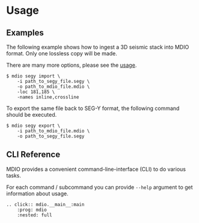 # Usage

## Examples

The following example shows how to ingest a 3D seismic stack into
MDIO format. Only one lossless copy will be made.

There are many more options, please see the [usage](#usage).

```shell
$ mdio segy import \
    -i path_to_segy_file.segy \
    -o path_to_mdio_file.mdio \
    -loc 181,185 \
    -names inline,crossline
```

To export the same file back to SEG-Y format, the following command
should be executed.

```shell
$ mdio segy export \
    -i path_to_mdio_file.mdio \
    -o path_to_segy_file.segy
```

## CLI Reference

MDIO provides a convenient command-line-interface (CLI) to do
various tasks.

For each command / subcommand you can provide `--help` argument to
get information about usage.

```{eval-rst}
.. click:: mdio.__main__:main
    :prog: mdio
    :nested: full
```
